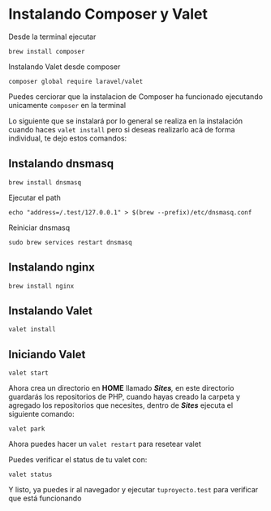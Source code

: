 # **Instalando Composer y Valet**

Desde la terminal ejecutar

`brew install composer`

Instalando Valet desde composer

`composer global require laravel/valet`

Puedes cerciorar que la instalacion de Composer ha funcionado ejecutando unicamente `composer` en la terminal

Lo siguiente que se instalará por lo general se realiza en la instalación cuando haces `valet install` pero si deseas realizarlo acá de forma individual, te dejo estos comandos:

## Instalando dnsmasq

`brew install dnsmasq`

Ejecutar el path

`echo "address=/.test/127.0.0.1" > $(brew --prefix)/etc/dnsmasq.conf`

Reiniciar dnsmasq

`sudo brew services restart dnsmasq`

## Instalando nginx

`brew install nginx`

## Instalando Valet

`valet install`

## Iniciando Valet

`valet start`

Ahora crea un directorio en **HOME** llamado ***Sites**,* en este directorio guardarás los repositorios de PHP, cuando hayas creado la carpeta y agregado los repositorios que necesites, dentro de ***Sites*** ejecuta el siguiente comando:

`valet park`

Ahora puedes hacer un `valet restart` para resetear valet

Puedes verificar el status de tu valet con:

`valet status`

Y listo, ya puedes ir al navegador y ejecutar `tuproyecto.test` para verificar que está funcionando
